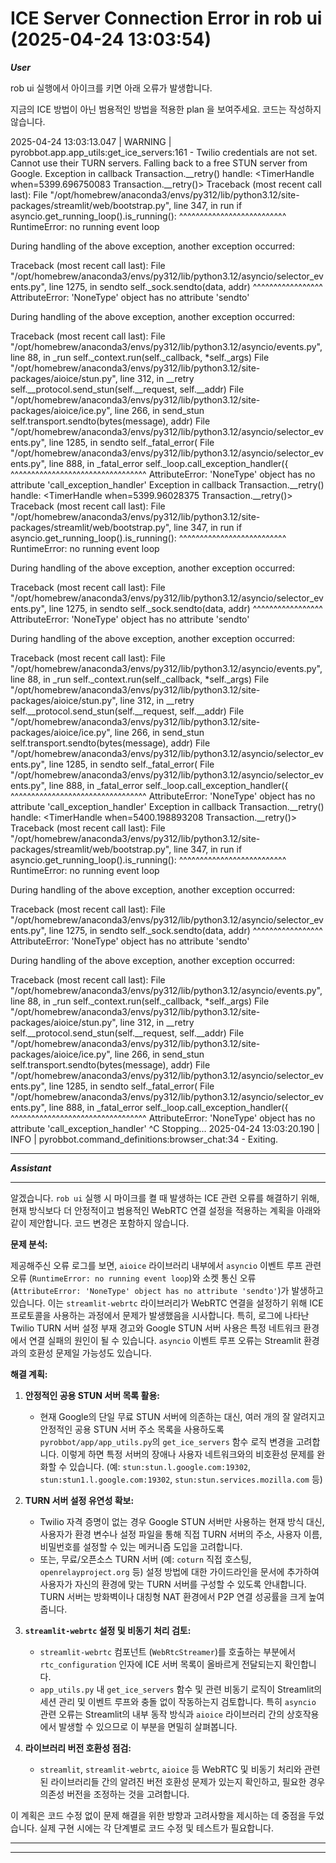 <!-- Generated by SpecStory -->

# ICE Server Connection Error in rob ui (2025-04-24 13:03:54)

_**User**_

rob ui  실행에서 아이크를 키면 아래 오류가 발생합니다. 

지금의 ICE 방법이 아닌 범용적인 방법을 적용한  plan 을 보여주세요. 코드는 작성하지 않습니다. 

2025-04-24 13:03:13.047 | WARNING  | pyrobbot.app.app_utils:get_ice_servers:161 - Twilio credentials are not set. Cannot use their TURN servers. Falling back to a free STUN server from Google.
Exception in callback Transaction.__retry()
handle: <TimerHandle when=5399.696750083 Transaction.__retry()>
Traceback (most recent call last):
  File "/opt/homebrew/anaconda3/envs/py312/lib/python3.12/site-packages/streamlit/web/bootstrap.py", line 347, in run
    if asyncio.get_running_loop().is_running():
       ^^^^^^^^^^^^^^^^^^^^^^^^^^
RuntimeError: no running event loop

During handling of the above exception, another exception occurred:

Traceback (most recent call last):
  File "/opt/homebrew/anaconda3/envs/py312/lib/python3.12/asyncio/selector_events.py", line 1275, in sendto
    self._sock.sendto(data, addr)
    ^^^^^^^^^^^^^^^^^
AttributeError: 'NoneType' object has no attribute 'sendto'

During handling of the above exception, another exception occurred:

Traceback (most recent call last):
  File "/opt/homebrew/anaconda3/envs/py312/lib/python3.12/asyncio/events.py", line 88, in _run
    self._context.run(self._callback, *self._args)
  File "/opt/homebrew/anaconda3/envs/py312/lib/python3.12/site-packages/aioice/stun.py", line 312, in __retry
    self.__protocol.send_stun(self.__request, self.__addr)
  File "/opt/homebrew/anaconda3/envs/py312/lib/python3.12/site-packages/aioice/ice.py", line 266, in send_stun
    self.transport.sendto(bytes(message), addr)
  File "/opt/homebrew/anaconda3/envs/py312/lib/python3.12/asyncio/selector_events.py", line 1285, in sendto
    self._fatal_error(
  File "/opt/homebrew/anaconda3/envs/py312/lib/python3.12/asyncio/selector_events.py", line 888, in _fatal_error
    self._loop.call_exception_handler({
    ^^^^^^^^^^^^^^^^^^^^^^^^^^^^^^^^^
AttributeError: 'NoneType' object has no attribute 'call_exception_handler'
Exception in callback Transaction.__retry()
handle: <TimerHandle when=5399.96028375 Transaction.__retry()>
Traceback (most recent call last):
  File "/opt/homebrew/anaconda3/envs/py312/lib/python3.12/site-packages/streamlit/web/bootstrap.py", line 347, in run
    if asyncio.get_running_loop().is_running():
       ^^^^^^^^^^^^^^^^^^^^^^^^^^
RuntimeError: no running event loop

During handling of the above exception, another exception occurred:

Traceback (most recent call last):
  File "/opt/homebrew/anaconda3/envs/py312/lib/python3.12/asyncio/selector_events.py", line 1275, in sendto
    self._sock.sendto(data, addr)
    ^^^^^^^^^^^^^^^^^
AttributeError: 'NoneType' object has no attribute 'sendto'

During handling of the above exception, another exception occurred:

Traceback (most recent call last):
  File "/opt/homebrew/anaconda3/envs/py312/lib/python3.12/asyncio/events.py", line 88, in _run
    self._context.run(self._callback, *self._args)
  File "/opt/homebrew/anaconda3/envs/py312/lib/python3.12/site-packages/aioice/stun.py", line 312, in __retry
    self.__protocol.send_stun(self.__request, self.__addr)
  File "/opt/homebrew/anaconda3/envs/py312/lib/python3.12/site-packages/aioice/ice.py", line 266, in send_stun
    self.transport.sendto(bytes(message), addr)
  File "/opt/homebrew/anaconda3/envs/py312/lib/python3.12/asyncio/selector_events.py", line 1285, in sendto
    self._fatal_error(
  File "/opt/homebrew/anaconda3/envs/py312/lib/python3.12/asyncio/selector_events.py", line 888, in _fatal_error
    self._loop.call_exception_handler({
    ^^^^^^^^^^^^^^^^^^^^^^^^^^^^^^^^^
AttributeError: 'NoneType' object has no attribute 'call_exception_handler'
Exception in callback Transaction.__retry()
handle: <TimerHandle when=5400.198893208 Transaction.__retry()>
Traceback (most recent call last):
  File "/opt/homebrew/anaconda3/envs/py312/lib/python3.12/site-packages/streamlit/web/bootstrap.py", line 347, in run
    if asyncio.get_running_loop().is_running():
       ^^^^^^^^^^^^^^^^^^^^^^^^^^
RuntimeError: no running event loop

During handling of the above exception, another exception occurred:

Traceback (most recent call last):
  File "/opt/homebrew/anaconda3/envs/py312/lib/python3.12/asyncio/selector_events.py", line 1275, in sendto
    self._sock.sendto(data, addr)
    ^^^^^^^^^^^^^^^^^
AttributeError: 'NoneType' object has no attribute 'sendto'

During handling of the above exception, another exception occurred:

Traceback (most recent call last):
  File "/opt/homebrew/anaconda3/envs/py312/lib/python3.12/asyncio/events.py", line 88, in _run
    self._context.run(self._callback, *self._args)
  File "/opt/homebrew/anaconda3/envs/py312/lib/python3.12/site-packages/aioice/stun.py", line 312, in __retry
    self.__protocol.send_stun(self.__request, self.__addr)
  File "/opt/homebrew/anaconda3/envs/py312/lib/python3.12/site-packages/aioice/ice.py", line 266, in send_stun
    self.transport.sendto(bytes(message), addr)
  File "/opt/homebrew/anaconda3/envs/py312/lib/python3.12/asyncio/selector_events.py", line 1285, in sendto
    self._fatal_error(
  File "/opt/homebrew/anaconda3/envs/py312/lib/python3.12/asyncio/selector_events.py", line 888, in _fatal_error
    self._loop.call_exception_handler({
    ^^^^^^^^^^^^^^^^^^^^^^^^^^^^^^^^^
AttributeError: 'NoneType' object has no attribute 'call_exception_handler'
^C  Stopping...
2025-04-24 13:03:20.190 | INFO     | pyrobbot.command_definitions:browser_chat:34 - Exiting.

---

_**Assistant**_



---

알겠습니다. `rob ui` 실행 시 마이크를 켤 때 발생하는 ICE 관련 오류를 해결하기 위해, 현재 방식보다 더 안정적이고 범용적인 WebRTC 연결 설정을 적용하는 계획을 아래와 같이 제안합니다. 코드 변경은 포함하지 않습니다.

**문제 분석:**

제공해주신 오류 로그를 보면, `aioice` 라이브러리 내부에서 `asyncio` 이벤트 루프 관련 오류 (`RuntimeError: no running event loop`)와 소켓 통신 오류 (`AttributeError: 'NoneType' object has no attribute 'sendto'`)가 발생하고 있습니다. 이는 `streamlit-webrtc` 라이브러리가 WebRTC 연결을 설정하기 위해 ICE 프로토콜을 사용하는 과정에서 문제가 발생했음을 시사합니다. 특히, 로그에 나타난 Twilio TURN 서버 설정 부재 경고와 Google STUN 서버 사용은 특정 네트워크 환경에서 연결 실패의 원인이 될 수 있습니다. `asyncio` 이벤트 루프 오류는 Streamlit 환경과의 호환성 문제일 가능성도 있습니다.

**해결 계획:**

1.  **안정적인 공용 STUN 서버 목록 활용:**
    *   현재 Google의 단일 무료 STUN 서버에 의존하는 대신, 여러 개의 잘 알려지고 안정적인 공용 STUN 서버 주소 목록을 사용하도록 `pyrobbot/app/app_utils.py`의 `get_ice_servers` 함수 로직 변경을 고려합니다. 이렇게 하면 특정 서버의 장애나 사용자 네트워크와의 비호환성 문제를 완화할 수 있습니다. (예: `stun:stun.l.google.com:19302`, `stun:stun1.l.google.com:19302`, `stun:stun.services.mozilla.com` 등)

2.  **TURN 서버 설정 유연성 확보:**
    *   Twilio 자격 증명이 없는 경우 Google STUN 서버만 사용하는 현재 방식 대신, 사용자가 환경 변수나 설정 파일을 통해 직접 TURN 서버의 주소, 사용자 이름, 비밀번호를 설정할 수 있는 메커니즘 도입을 고려합니다.
    *   또는, 무료/오픈소스 TURN 서버 (예: `coturn` 직접 호스팅, `openrelayproject.org` 등) 설정 방법에 대한 가이드라인을 문서에 추가하여 사용자가 자신의 환경에 맞는 TURN 서버를 구성할 수 있도록 안내합니다. TURN 서버는 방화벽이나 대칭형 NAT 환경에서 P2P 연결 성공률을 크게 높여줍니다.

3.  **`streamlit-webrtc` 설정 및 비동기 처리 검토:**
    *   `streamlit-webrtc` 컴포넌트 (`WebRtcStreamer`)를 호출하는 부분에서 `rtc_configuration` 인자에 ICE 서버 목록이 올바르게 전달되는지 확인합니다.
    *   `app_utils.py` 내 `get_ice_servers` 함수 및 관련 비동기 로직이 Streamlit의 세션 관리 및 이벤트 루프와 충돌 없이 작동하는지 검토합니다. 특히 `asyncio` 관련 오류는 Streamlit의 내부 동작 방식과 `aioice` 라이브러리 간의 상호작용에서 발생할 수 있으므로 이 부분을 면밀히 살펴봅니다.

4.  **라이브러리 버전 호환성 점검:**
    *   `streamlit`, `streamlit-webrtc`, `aioice` 등 WebRTC 및 비동기 처리와 관련된 라이브러리들 간의 알려진 버전 호환성 문제가 있는지 확인하고, 필요한 경우 의존성 버전을 조정하는 것을 고려합니다.

이 계획은 코드 수정 없이 문제 해결을 위한 방향과 고려사항을 제시하는 데 중점을 두었습니다. 실제 구현 시에는 각 단계별로 코드 수정 및 테스트가 필요합니다.

---



---

